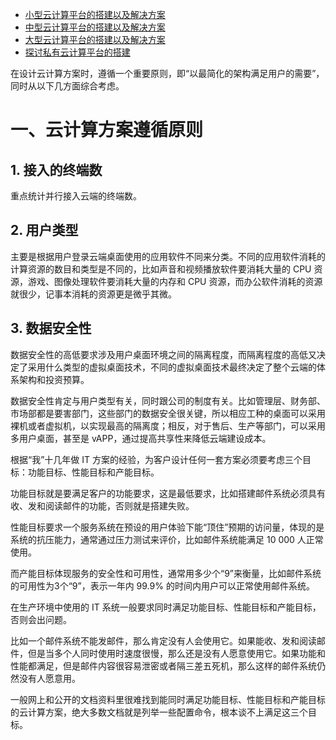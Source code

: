 - [小型云计算平台的搭建以及解决方案](http://c.biancheng.net/view/3953.html)
- [中型云计算平台的搭建以及解决方案](http://c.biancheng.net/view/3958.html)
- [大型云计算平台的搭建以及解决方案](http://c.biancheng.net/view/3961.html)
- [探讨私有云计算平台的搭建](http://c.biancheng.net/view/3952.html)



在设计云计算方案时，遵循一个重要原则，即“以最简化的架构满足用户的需要”，同时从以下几方面综合考虑。

# 一、云计算方案遵循原则

## 1. 接入的终端数

重点统计并行接入云端的终端数。

## 2. 用户类型

主要是根据用户登录云端桌面使用的应用软件不同来分类。不同的应用软件消耗的计算资源的数目和类型是不同的，比如声音和视频播放软件要消耗大量的 CPU 资源，游戏、图像处理软件要消耗大量的内存和 CPU 资源，而办公软件消耗的资源就很少，记事本消耗的资源更是微乎其微。

## 3. 数据安全性

数据安全性的高低要求涉及用户桌面环境之间的隔离程度，而隔离程度的高低又决定了采用什么类型的虚拟桌面技术，不同的虚拟桌面技术最终决定了整个云端的体系架构和投资预算。

 数据安全性肯定与用户类型有关，同时跟公司的制度有关。比如管理层、财务部、市场部都是要害部门，这些部门的数据安全很关键，所以相应工种的桌面可以采用裸机或者虚拟机，以实现最高的隔离度；相反，对于售后、生产等部门，可以采用多用户桌面，甚至是 vAPP，通过提高共享性来降低云端建设成本。

 根据“我”十几年做 IT 方案的经验，为客户设计任何一套方案必须要考虑三个目标：功能目标、性能目标和产能目标。

 功能目标就是要满足客户的功能要求，这是最低要求，比如搭建邮件系统必须具有收、发和阅读邮件的功能，否则就是搭建失败。

 性能目标要求一个服务系统在预设的用户体验下能“顶住”预期的访问量，体现的是系统的抗压能力，通常通过压力测试来评价，比如邮件系统能满足 10 000 人正常使用。

 而产能目标体现服务的安全性和可用性，通常用多少个“9”来衡量，比如邮件系统的可用性为3个“9”，表示一年内 99.9% 的时间内用户可以正常使用邮件系统。

 在生产环境中使用的 IT 系统一般要求同时满足功能目标、性能目标和产能目标，否则会出问题。

 比如一个邮件系统不能发邮件，那么肯定没有人会使用它。如果能收、发和阅读邮件，但是当多个人同时使用时速度很慢，那么还是没有人愿意使用它。如果功能和性能都满足，但是邮件内容很容易泄密或者隔三差五死机，那么这样的邮件系统仍然没有人愿意用。

 一般网上和公开的文档资料里很难找到能同时满足功能目标、性能目标和产能目标的云计算方案，绝大多数文档就是列举一些配置命令，根本谈不上满足这三个目标。